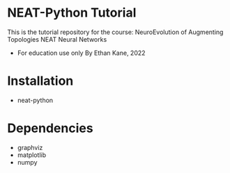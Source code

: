 # NEAT-Python Tutorial
This is the tutorial repository for the course: NeuroEvolution of Augmenting Topologies NEAT Neural Networks
* For education use only
By Ethan Kane, 2022

# Installation
- neat-python

# Dependencies
- graphviz
- matplotlib
- numpy
